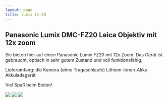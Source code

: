 ```yaml
---
layout: page
title: lumix fz-20
---
```


## Panasonic Lumix DMC-FZ20 Leica Objektiv mit 12x zoom

Sie bieten hier auf einen Panasonic Lumix FZ20 mit 12x Zoom. Das
Gerät ist gebraucht, optisch in sehr gutem Zustand und voll funktionsfähig.

Lieferumfang:
die Kamera (ohne Trageschlaufe)
Lithium-Ionen-Akku
Akkuladegerät

Viel Spaß beim Bieten!

![]({{site.baseurl}}/img/lumix-1.jpeg)
![]({{site.baseurl}}/img/lumix-2.jpeg)
![]({{site.baseurl}}/img/lumix-3.jpeg)